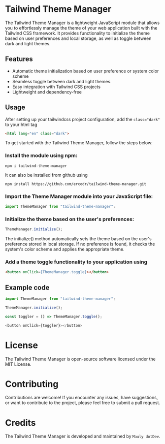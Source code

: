 # Tailwind Theme Manager

The Tailwind Theme Manager is a lightweight JavaScript module that allows you to effortlessly manage the theme of your web application built with the Tailwind CSS framework. It provides functionality to initialize the theme based on user preferences and local storage, as well as toggle between dark and light themes.

## Features

- Automatic theme initialization based on user preference or system color scheme
- Seamless toggle between dark and light themes
- Easy integration with Tailwind CSS projects
- Lightweight and dependency-free

## Usage

After setting up your tailwindcss project configuration, add the `class="dark"` to your html tag

```html
<html lang="en" class="dark">
```

To get started with the Tailwind Theme Manager, follow the steps below:

### Install the module using npm:

```shell
npm i tailwind-theme-manager
```
It can also be installed from github using

```shell
npm install https://github.com/ercodr/tailwind-theme-manager.git
```

### Import the Theme Manager module into your JavaScript file:

```javascript
import ThemeManager from "tailwind-theme-manager";
```

### Initialize the theme based on the user's preferences:

```javascript
ThemeManager.initialize();
```

The initialize() method automatically sets the theme based on the user's preference stored in local storage. If no preference is found, it checks the system's color scheme and applies the appropriate theme.

### Add a theme toggle functionality to your application using
```html
<button onClick={ThemeManager.toggle}></button>
```

## Example code
```javascript
import ThemeManager from "tailwind-theme-manager";

ThemeManager.initialize();

const toggler = () => ThemeManager.toggle();

<button onClick={toggler}></button>
```

# License
The Tailwind Theme Manager is open-source software licensed under the MIT License.

# Contributing
Contributions are welcome! If you encounter any issues, have suggestions, or want to contribute to the project, please feel free to submit a pull request.

# Credits
The Tailwind Theme Manager is developed and maintained by `Mauly dotDev`.